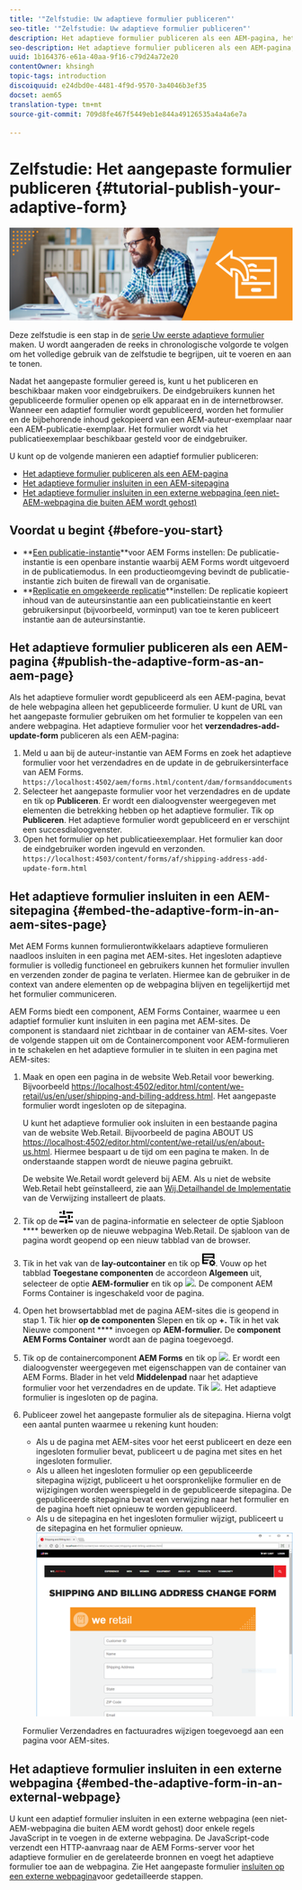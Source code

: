 ```yaml
---
title: '"Zelfstudie: Uw adaptieve formulier publiceren"'
seo-title: '"Zelfstudie: Uw adaptieve formulier publiceren"'
description: Het adaptieve formulier publiceren als een AEM-pagina, het formulier insluiten op een pagina met AEM-sites of het adaptieve formulier insluiten in een externe webpagina
seo-description: Het adaptieve formulier publiceren als een AEM-pagina, het formulier insluiten op een pagina met AEM-sites of het adaptieve formulier insluiten in een externe webpagina
uuid: 1b164376-e61a-40aa-9f16-c79d24a72e20
contentOwner: khsingh
topic-tags: introduction
discoiquuid: e24dbd0e-4481-4f9d-9570-3a4046b3ef35
docset: aem65
translation-type: tm+mt
source-git-commit: 709d8fe467f5449eb1e844a49126535a4a4a6e7a

---
```



# Zelfstudie: Het aangepaste formulier publiceren {#tutorial-publish-your-adaptive-form}

![](do-not-localize/13-publish-your-adaptive-form-small.png)

Deze zelfstudie is een stap in de [serie Uw eerste adaptieve formulier](https://helpx.adobe.com/experience-manager/6-3/forms/using/create-your-first-adaptive-form.html) maken. U wordt aangeraden de reeks in chronologische volgorde te volgen om het volledige gebruik van de zelfstudie te begrijpen, uit te voeren en aan te tonen.

Nadat het aangepaste formulier gereed is, kunt u het publiceren en beschikbaar maken voor eindgebruikers. De eindgebruikers kunnen het gepubliceerde formulier openen op elk apparaat en in de internetbrowser. Wanneer een adaptief formulier wordt gepubliceerd, worden het formulier en de bijbehorende inhoud gekopieerd van een AEM-auteur-exemplaar naar een AEM-publicatie-exemplaar. Het formulier wordt via het publicatieexemplaar beschikbaar gesteld voor de eindgebruiker.

U kunt op de volgende manieren een adaptief formulier publiceren:

* [Het adaptieve formulier publiceren als een AEM-pagina](../../forms/using/publish-your-adaptive-form.md#publish-the-adaptive-form-as-an-aem-page)
* [Het adaptieve formulier insluiten in een AEM-sitepagina](#embed-the-adaptive-form-in-an-aem-sites-page)
* [Het adaptieve formulier insluiten in een externe webpagina (een niet-AEM-webpagina die buiten AEM wordt gehost)](../../forms/using/publish-your-adaptive-form.md)

## Voordat u begint {#before-you-start}

* **[Een publicatie-instantie](https://helpx.adobe.com/experience-manager/6-3/forms/using/installing-configuring-aem-forms-osgi.html)**voor AEM Forms instellen: De publicatie-instantie is een openbare instantie waarbij AEM Forms wordt uitgevoerd in de publicatiemodus. In een productieomgeving bevindt de publicatie-instantie zich buiten de firewall van de organisatie.
* **[Replicatie en omgekeerde replicatie](https://helpx.adobe.com/experience-manager/6-3/help/sites-deploying/replication.html)**instellen: De replicatie kopieert inhoud van de auteursinstantie aan een publicatieinstantie en keert gebruikersinput (bijvoorbeeld, vorminput) van toe te keren publiceert instantie aan de auteursinstantie.

## Het adaptieve formulier publiceren als een AEM-pagina {#publish-the-adaptive-form-as-an-aem-page}

Als het adaptieve formulier wordt gepubliceerd als een AEM-pagina, bevat de hele webpagina alleen het gepubliceerde formulier. U kunt de URL van het aangepaste formulier gebruiken om het formulier te koppelen van een andere webpagina. Het adaptieve formulier voor het **verzendadres-add-update-form** publiceren als een AEM-pagina:

1. Meld u aan bij de auteur-instantie van AEM Forms en zoek het adaptieve formulier voor het verzendadres en de update in de gebruikersinterface van AEM Forms.
   `https://localhost:4502/aem/forms.html/content/dam/formsanddocuments`
1. Selecteer het aangepaste formulier voor het verzendadres en de update en tik op **Publiceren**. Er wordt een dialoogvenster weergegeven met elementen die betrekking hebben op het adaptieve formulier. Tik op **Publiceren**. Het adaptieve formulier wordt gepubliceerd en er verschijnt een succesdialoogvenster.
1. Open het formulier op het publicatieexemplaar. Het formulier kan door de eindgebruiker worden ingevuld en verzonden.
   `https://localhost:4503/content/forms/af/shipping-address-add-update-form.html`

## Het adaptieve formulier insluiten in een AEM-sitepagina {#embed-the-adaptive-form-in-an-aem-sites-page}

Met AEM Forms kunnen formulierontwikkelaars adaptieve formulieren naadloos insluiten in een pagina met AEM-sites. Het ingesloten adaptieve formulier is volledig functioneel en gebruikers kunnen het formulier invullen en verzenden zonder de pagina te verlaten. Hiermee kan de gebruiker in de context van andere elementen op de webpagina blijven en tegelijkertijd met het formulier communiceren.

AEM Forms biedt een component, AEM Forms Container, waarmee u een adaptief formulier kunt insluiten in een pagina met AEM-sites. De component is standaard niet zichtbaar in de container van AEM-sites. Voer de volgende stappen uit om de Containercomponent voor AEM-formulieren in te schakelen en het adaptieve formulier in te sluiten in een pagina met AEM-sites:

1. Maak en open een pagina in de website Web.Retail voor bewerking. Bijvoorbeeld [https://localhost:4502/editor.html/content/we-retail/us/en/user/shipping-and-billing-address.html](https://localhost:4502/editor.html/content/we-retail/us/en/user/shipping-and-billing-address.html). Het aangepaste formulier wordt ingesloten op de sitepagina.

   U kunt het adaptieve formulier ook insluiten in een bestaande pagina van de website Web.Retail. Bijvoorbeeld de pagina ABOUT US [https://localhost:4502/editor.html/content/we-retail/us/en/about-us.html](https://localhost:4502/editor.html/content/we-retail/us/en/about-us.html). Hiermee bespaart u de tijd om een pagina te maken. In de onderstaande stappen wordt de nieuwe pagina gebruikt.

   De website We.Retail wordt geleverd bij AEM. Als u niet de website Web.Retail hebt geïnstalleerd, zie aan [Wij.Detailhandel de Implementatie](https://helpx.adobe.com/experience-manager/6-3/help/sites-developing/we-retail.html) van de Verwijzing installeert de plaats.

1. Tik op de ![eigenschappen](assets/properties.png) van de pagina-informatie en selecteer de optie Sjabloon **** bewerken op de nieuwe webpagina Web.Retail. De sjabloon van de pagina wordt geopend op een nieuw tabblad van de browser.
1. Tik in het vak van de **lay-outcontainer** en tik op ![feedbackbeheer](assets/feedmanagement.png). Vouw op het tabblad **Toegestane componenten** de accordeon **Algemeen** uit, selecteer de optie **AEM-formulier** en tik op ![](https://helpx.adobe.com/content/dam/help/en/aem-forms/icons/AEM_6_3_Forms_save.PNG). De component AEM Forms Container is ingeschakeld voor de pagina.

1. Open het browsertabblad met de pagina AEM-sites die is geopend in stap 1. Tik hier **op de componenten** Slepen en tik op **+.** Tik in het vak Nieuwe component **** invoegen op **AEM-formulier.** De **component AEM Forms Container** wordt aan de pagina toegevoegd.
1. Tik op de containercomponent **AEM Forms** en tik op ![](https://helpx.adobe.com/content/dam/help/en/aem-forms/6-2/cmppr.png). Er wordt een dialoogvenster weergegeven met eigenschappen van de container van AEM Forms. Blader in het veld **Middelenpad** naar het adaptieve formulier voor het verzendadres en de update. Tik ![](https://helpx.adobe.com/content/dam/help/en/aem-forms/icons/AEM_6_3_Forms_save.PNG). Het adaptieve formulier is ingesloten op de pagina.
1. Publiceer zowel het aangepaste formulier als de sitepagina. Hierna volgt een aantal punten waarmee u rekening kunt houden:

   * Als u de pagina met AEM-sites voor het eerst publiceert en deze een ingesloten formulier bevat, publiceert u de pagina met sites en het ingesloten formulier.
   * Als u alleen het ingesloten formulier op een gepubliceerde sitepagina wijzigt, publiceert u het oorspronkelijke formulier en de wijzigingen worden weerspiegeld in de gepubliceerde sitepagina. De gepubliceerde sitepagina bevat een verwijzing naar het formulier en de pagina hoeft niet opnieuw te worden gepubliceerd.
   * Als u de sitepagina en het ingesloten formulier wijzigt, publiceert u de sitepagina en het formulier opnieuw.
   ![insluiten-in-aem-sites](assets/embed-in-aem-sites.png)

   Formulier Verzendadres en factuuradres wijzigen toegevoegd aan een pagina voor AEM-sites.

## Het adaptieve formulier insluiten in een externe webpagina {#embed-the-adaptive-form-in-an-external-webpage}

U kunt een adaptief formulier insluiten in een externe webpagina (een niet-AEM-webpagina die buiten AEM wordt gehost) door enkele regels JavaScript in te voegen in de externe webpagina. De JavaScript-code verzendt een HTTP-aanvraag naar de AEM Forms-server voor het adaptieve formulier en de gerelateerde bronnen en voegt het adaptieve formulier toe aan de webpagina. Zie Het aangepaste formulier [insluiten op een externe webpagina](/help/forms/using/embed-adaptive-form-external-web-page.md)voor gedetailleerde stappen.
